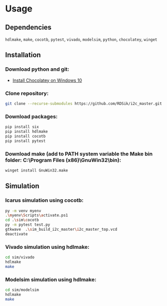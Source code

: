 # Usage

## Dependencies 

`hdlmake`, `make`, `cocotb`, `pytest`, `vivado`, `modelsim`, `python`, `chocolatey`, `winget`

## Installation

### Download python and git:
- [Install Chocolatey on Windows 10](https://gist.github.com/lopezjurip/2a188c90284bf239197b)

### Clone repository:
```bash
git clone --recurse-submodules https://github.com/RDSik/i2c_master.git
```

### Download packages:
```bash
pip install six
pip install hdlmake
pip install cocotb
pip install pytest
```

### Download make (add to PATH system variable the Make bin folder: C:\Program Files (x86)\GnuWin32\bin):
```bash
winget install GnuWin32.make
```

## Simulation

### Icarus simulation using cocotb:
```bash
py -m venv myenv
.\myenv\Scripts\activate.ps1
cd .\sim\cocotb
py -m pytest test.py
gtkwave  .\sim_build_i2c_master\i2c_master_top.vcd
deactivate
```

### Vivado simulation using hdlmake:
```bash
cd sim/vivado
hdlmake
make
```

### Modelsim simulation using hdlmake:
```bash
cd sim/modelsim
hdlmake
make
```
